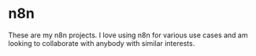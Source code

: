 # n8n
These are my n8n projects.
I love using n8n for various use cases and am looking to collaborate with anybody with similar interests.
